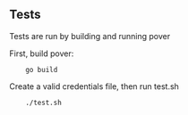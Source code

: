 ## Tests
Tests are run by building and running pover

First, build pover:

        go build

Create a valid credentials file, then run test.sh

        ./test.sh
